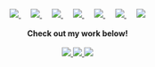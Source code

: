 
<p align="center">
  <a href="https://scholar.google.com/citations?user=VzovS2oAAAAJ&hl=en">
    <img src="https://img.icons8.com/color/48/000000/google-scholar.png"/>
  </a>
  &emsp;
  <a href="https://www.youtube.com/channel/UC9quHxfzJkrFXQnI2DF2Jsw">
    <img src="https://img.icons8.com/color/48/000000/youtube-play.png"/>
  </a>
  &emsp;
  <a href= "https://www.researchgate.net/profile/Ricardo-Frantz">
    <img src="https://img.icons8.com/color/48/000000/front-gate-open.png"/>
  </a>
  &emsp;
  <a href="https://ricardofrantz.github.io/ricardofrantz">
    <img src="https://img.icons8.com/color/48/000000/parse-from-clipboard.png"/> 
  </a>
  &emsp;
  <a href="https://www.linkedin.com/in/rfrantz1/">
    <img src="https://img.icons8.com/color/48/000000/linkedin.png"/>
  </a>
  &emsp;
  <a href= "https://instagram.com/ricardofrantz">
    <img src="https://img.icons8.com/color/48/000000/instagram-new--v1.png"/>
  </a>
  &emsp;
  <a href= "https://unsplash.com/@ricardofrantz">
    <img src="https://img.icons8.com/color/48/000000/unsplash.png"/>
  </a>
  <br><br>
  <strong>Check out my work below!</strong>
  <br><br>
  <a href="https://badges.pufler.dev">
    <img src="https://badges.pufler.dev/years/ricardofrantz?style=flat-square&color=black&logo=github">
  </a>
  <a href="https://badges.pufler.dev">
    <img src="https://badges.pufler.dev/repos/ricardofrantz?style=flat-square&color=black&logo=github">
  </a>
  <a href="https://badges.pufler.dev">
    <img src="https://badges.pufler.dev/gists/ricardofrantz?style=flat-square&color=black&logo=github">
  </a>
</p>
